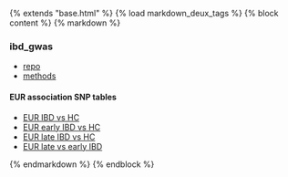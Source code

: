 {% extends "base.html" %} {% load markdown_deux_tags %} {% block content %} {% markdown %}

### ibd_gwas
* [repo](https://github.com/samesense/ibd-gwas)
* [methods](https://github.com/samesense/ibd-gwas/blob/master/writeup/methods.md)

#### EUR association SNP tables
* [EUR IBD vs HC]({{SLINK}}/writeup/tables/all.eur.assoc.csv)
* [EUR early IBD vs HC]({{SLINK}}/writeup/tables/early.eur.assoc.csv)
* [EUR late IBD vs HC]({{SLINK}}/writeup/tables/late.eur.assoc.csv)
* [EUR late vs early IBD]({{SLINK}}/writeup/tables/ibd.eur.assoc.csv)

{% endmarkdown %} {% endblock %}
